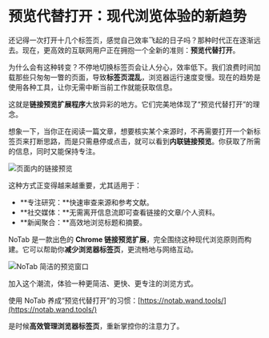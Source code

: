 # 预览代替打开：现代浏览体验的新趋势

还记得一次打开十几个标签页，感觉自己效率飞起的日子吗？那种时代正在逐渐远去。现在，更高效的互联网用户正在拥抱一个全新的准则：**预览代替打开**。

为什么会有这种转变？不停地切换标签页会让人分心，效率低下。我们浪费时间加载那些只匆匆一瞥的页面，导致**标签页混乱**，浏览器运行速度变慢。现在的趋势是使用各种工具，让你无需中断当前工作就能获取信息。

这就是**链接预览扩展程序**大放异彩的地方。它们完美地体现了“预览代替打开”的理念。

想象一下，当你正在阅读一篇文章，想要核实某个来源时，不再需要打开一个新标签页来打断思路，而是只需悬停或点击，就可以看到**内联链接预览**。你获取了所需的信息，同时又能保持专注。

![页面内的链接预览](images/notab1.png)

这种方式正变得越来越重要，尤其适用于：

*   **专注研究：**快速审查来源和参考文献。
*   **社交媒体：**无需离开信息流即可查看链接的文章/个人资料。
*   **新闻聚合：**高效地浏览标题和摘要。

NoTab 是一款出色的 **Chrome 链接预览扩展**，完全围绕这种现代浏览原则而构建。它可以帮助你**减少浏览器标签页**，更流畅地与网络互动。

![NoTab 简洁的预览窗口](images/notab2.png)

加入这个潮流，体验一种更简洁、更快、更专注的浏览方式。

使用 NoTab 养成“预览代替打开”的习惯：[https://notab.wand.tools/](https://notab.wand.tools/)

是时候**高效管理浏览器标签页**，重新掌控你的注意力了。
